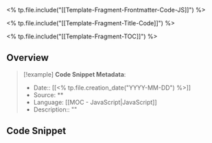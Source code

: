 <% tp.file.include("[[Template-Fragment-Frontmatter-Code-JS]]") %>

<% tp.file.include("[[Template-Fragment-Title-Code]]") %>

<% tp.file.include("[[Template-Fragment-TOC]]") %>

## Overview

> [!example] **Code Snippet Metadata**:
> - Date:: [[<% tp.file.creation_date("YYYY-MM-DD") %>]]
> - Source: **
> - Language: [[MOC - JavaScript|JavaScript]]
> - Description:: ""

## Code Snippet